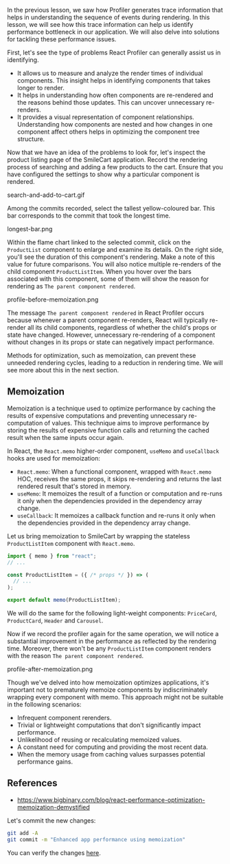 In the previous lesson, we saw how Profiler generates trace information that helps in understanding the sequence of events during rendering. In this lesson, we will see how this trace information can help us identify performance bottleneck in our application. We will also delve into solutions for tackling these performance issues.

First, let's see the type of problems React Profiler can generally assist us in identifying.

- It allows us to measure and analyze the render times of individual components. This insight helps in identifying components that takes longer to render.
- It helps in understanding how often components are re-rendered and the reasons behind those updates. This can uncover unnecessary re-renders.
- It provides a visual representation of component relationships. Understanding how components are nested and how changes in one component affect others helps in optimizing the component tree structure.

Now that we have an idea of the problems to look for, let's inspect the product listing page of the SmileCart application. Record the rendering process of searching and adding a few products to the cart. Ensure that you have configured the settings to show why a particular component is rendered.

<image>search-and-add-to-cart.gif</image>

Among the commits recorded, select the tallest yellow-coloured bar. This bar corresponds to the commit that took the longest time.

<image>longest-bar.png</image>

Within the flame chart linked to the selected commit, click on the `ProductList` component to enlarge and examine its details. On the right side, you'll see the duration of this component's rendering. Make a note of this value for future comparisons. You will also notice multiple re-renders of the child component `ProductListItem`. When you hover over the bars associated with this component, some of them will show the reason for rendering as `The parent component rendered`.

<image>profile-before-memoization.png</image>

The message `The parent component rendered` in React Profiler occurs because whenever a parent component re-renders, React will typically re-render all its child components, regardless of whether the child's props or state have changed. However, unnecessary re-rendering of a component without changes in its props or state can negatively impact performance.

Methods for optimization, such as memoization, can prevent these unneeded rendering cycles, leading to a reduction in rendering time. We will see more about this in the next section.

## Memoization

Memoization is a technique used to optimize performance by caching the results of expensive computations and preventing unnecessary re-computation of values. This technique aims to improve performance by storing the results of expensive function calls and returning the cached result when the same inputs occur again.

In React, the `React.memo` higher-order component, `useMemo` and `useCallback` hooks are used for memoization:

- `React.memo`: When a functional component, wrapped with `React.memo` HOC, receives the same props, it skips re-rendering and returns the last rendered result that's stored in memory.
- `useMemo`: It memoizes the result of a function or computation and re-runs it only when the dependencies provided in the dependency array change.
- `useCallback`: It memoizes a callback function and re-runs it only when the dependencies provided in the dependency array change.

Let us bring memoization to SmileCart by wrapping the stateless `ProductListItem` component with `React.memo`.

```jsx {1, 8}
import { memo } from "react";
// ...

const ProductListItem = ({ /* props */ }) => (
  // ...
);

export default memo(ProductListItem);
```

We will do the same for the following light-weight components: `PriceCard`, `ProductCard`, `Header` and `Carousel`.

Now if we record the profiler again for the same operation, we will notice a substantial improvement in the performance as reflected by the rendering time. Moreover, there won't be any `ProductListItem` component renders with the reason `The parent component rendered`.

<image>profile-after-memoization.png</image>

Though we've delved into how memoization optimizes applications, it's important not to prematurely memoize components by indiscriminately wrapping every component with memo. This approach might not be suitable in the following scenarios:

- Infrequent component rerenders.
- Trivial or lightweight computations that don't significantly impact performance.
- Unlikelihood of reusing or recalculating memoized values.
- A constant need for computing and providing the most recent data.
- When the memory usage from caching values surpasses potential performance gains.

## References

- https://www.bigbinary.com/blog/react-performance-optimization-memoization-demystified

Let's commit the new changes:

```bash
git add -A
git commit -m "Enhanced app performance using memoization"
```

You can verify the changes [here](https://github.com/bigbinary/smile-cart-frontend/commit/6a6c5e7523671835cd3ccdb0fd44a2459068b9b8).
